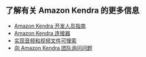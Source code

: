 ## 了解有关 Amazon Kendra 的更多信息

* [Amazon Kendra 开发人员指南](https://docs.aws.amazon.com/kendra/latest/dg/what-is-kendra.html)
* [Amazon Kendra 连接器](https://aws.amazon.com/kendra/connectors/)
* [实现音频和视频文件可搜索](https://catalog.us-east-1.prod.workshops.aws/workshops/df64824d-abbe-4b0d-8b31-8752bceabade/en-US/500-solutions/1-mediasearch)
* [向 Amazon Kendra 团队询问问题](https://repost.aws/)